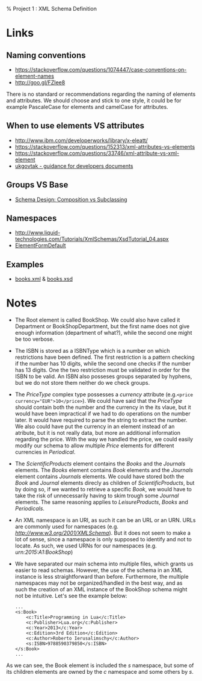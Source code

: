 % Project 1 : XML Schema Definition

# Links

## Naming conventions

* <https://stackoverflow.com/questions/1074447/case-conventions-on-element-names>
* <http://goo.gl/FZIee8>

There is no standard or recommendations regarding the naming of elements and
attributes. We should choose and stick to one style, it could be for example
PascaleCase for elements and camelCase for attributes.

## When to use elements VS attributes

* <http://www.ibm.com/developerworks/library/x-eleatt/>
* <https://stackoverflow.com/questions/152313/xml-attributes-vs-elements>
* <https://stackoverflow.com/questions/33746/xml-attribute-vs-xml-element>
* [ukgovtak - guidance for developers documents](http://goo.gl/bQ2YHs)

## Groups VS Base

* [Schema Design: Composition vs Subclassing](https://lists.w3.org/Archives/Public/xmlschema-dev/2002Apr/0016.html)

## Namespaces

* <http://www.liquid-technologies.com/Tutorials/XmlSchemas/XsdTutorial_04.aspx>
* [ElementFormDefault](http://goo.gl/sw7j4Z)

## Examples
* [books.xml](https://msdn.microsoft.com/en-us/library/ms764687(v=vs.85).aspx) &
[books.xsd](https://msdn.microsoft.com/en-us/library/ms256485(v=vs.110).aspx)

# Notes

* The Root element is called BookShop. We could also have called it Department
or BookShopDepartment, but the first name does not give enough information
(department of what?), while the second one might be too verbose.

* The ISBN is stored as a ISBNType which is a number on which restrictions have
been defined. The first restriction is a pattern checking if the number has 10
digits, while the second one checks if the number has 13 digits. One the
two restriction must be validated in order for the ISBN to be valid. An ISBN
also posseses groups separated by hyphens, but we do not store them neither
do we check groups.

* The *PriceType* complex type possesses a *currency* attribute (e.g.```<price
currency="EUR">10</price>```). We could have said that the *PriceType* should
contain both the number and the currency in the its vlaue, but it would have
been impractical if we had to do operations on the number later. It would have
required to parse the string to extract the number.
We also could have put the currency in an element instead of an atribute, but
it is not really data, but more an additional information regarding the price.
With the way we handled the price, we could easily modify our schema to allow
multiple *Price* elements for different currencies in *Periodical*.

* The *ScientificProducts* element contains the *Books* and the *Journals*
elements. The *Books* element contains *Book* elements and the *Journals*
element contains *Journals* elements.
We could have stored both the *Book* and *Journal* elements direcly as children
of *ScientificProducts*, but by doing so, if we wanted to retrieve a
specific *Book*, we would have to take the risk of unnecessarily having to skim
trough some *Journal* elements.
The same reasoning applies to *LeisureProducts*, *Books* and *Periodicals*.

* An XML namespace is an URI, as such it can be an URL or an URN. URLs are
commonly used for namespaces (e.g. *http://www.w3.org/2001/XMLSchema*). But it
does not seem to make a lot of sense, since a namespace is only supposed to
identify and not to locate. As such, we used URNs for our namespaces (e.g.
*urn:2015:A1:BookShop*)
    
* We have separated our main schema into multiple files, which grants us easier
to read schemas. However, the use of the schema in an XML instance is less
straightforward than before. Furthermore, the multiple namespaces may not be
organized/handled in the best way, and as such the creation of an XML instance
of the BookShop schema might not be intuitive. Let's see the example below:

    ~~~
    ...
    <s:Book>
        <c:Title>Programming in Lua</c:Title>
        <c:Publisher>Lua.org</c:Publisher>
        <c:Year>2013</c:Year>
        <c:Edition>3rd Edition</c:Edition>
        <c:Author>Roberto Ierusalimschy</c:Author>
        <s:ISBN>9788590379850</s:ISBN>
    </s:Book>
    ...
    ~~~
As we can see, the Book element is included the *s* namespace, but some of its
children elements are owned by the *c* namespace and some others by *s*.
